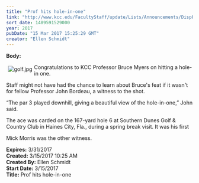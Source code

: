 ```yaml
---
title: "Prof hits hole-in-one"
link: "http://www.kcc.edu/FacultyStaff/update/Lists/Announcements/DispForm.aspx?ID=2396"
sort_date: 1489591529000
year: 2017
pubDate: "15 Mar 2017 15:25:29 GMT"
creator: "Ellen Schmidt"
---
```


<div><b>Body:</b> <div class="ExternalClassF61C756893B14C67AB6354BF37B56C03"><p>​<img alt="golf.jpg" src="/FacultyStaff/update/Documents/golf.jpg" style="vertical-align:auto;float:left;margin:5px" />Congratulations to KCC Professor Bruce Myers on hitting a hole-in one.</p>
<p>Staff might not have had the chance to learn about Bruce's feat if it wasn't for fellow Professor John Bordeau, a witness to the shot.</p>
<p>“The par 3 played downhill, giving a beautiful view of the hole-in-one,” John said.</p>
<p>The ace was carded on the 167-yard hole 6 at Southern Dunes Golf &amp; Country Club in Haines City, Fla., during a spring break visit. It was his first </p>
<p>Mick Morris was the other witness.<br /></p></div></div>
<div><b>Expires:</b> 3/31/2017</div>
<div><b>Created:</b> 3/15/2017 10:25 AM</div>
<div><b>Created By:</b> Ellen Schmidt</div>
<div><b>Start Date:</b> 3/15/2017</div>
<div><b>Title:</b> Prof hits hole-in-one</div>
